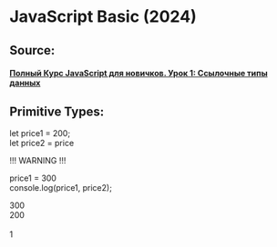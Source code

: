 ﻿# JavaScript Basic (2024)

## Source:
#### [Полный Курс JavaScript для новичков. Урок 1: Ссылочные типы данных](https://www.youtube.com/watch?v=ap3mLiPF2PE)


## Primitive Types:  

let price1 = 200;  
let price2 = price  

!!! WARNING !!!  

price1 = 300  
console.log(price1, price2);  

 300  
 200   
 <br>  1

